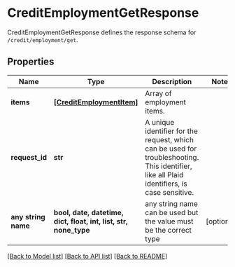 # CreditEmploymentGetResponse

CreditEmploymentGetResponse defines the response schema for `/credit/employment/get`.

## Properties
Name | Type | Description | Notes
------------ | ------------- | ------------- | -------------
**items** | [**[CreditEmploymentItem]**](CreditEmploymentItem.md) | Array of employment items. | 
**request_id** | **str** | A unique identifier for the request, which can be used for troubleshooting. This identifier, like all Plaid identifiers, is case sensitive. | 
**any string name** | **bool, date, datetime, dict, float, int, list, str, none_type** | any string name can be used but the value must be the correct type | [optional]

[[Back to Model list]](../README.md#documentation-for-models) [[Back to API list]](../README.md#documentation-for-api-endpoints) [[Back to README]](../README.md)


